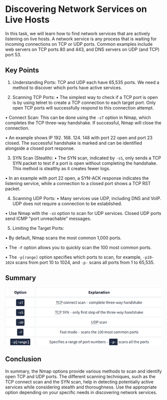 # Discovering Network Services on Live Hosts 

In this task, we will learn how to find network services that are actively listening on live hosts. A network service is any process that is waiting for incoming connections on TCP or UDP ports. Common examples include web servers on TCP ports 80 and 443, and DNS servers on UDP (and TCP) port 53. 

## Key Points 

1. Understanding Ports: TCP and UDP each have 65,535 ports. We need a method to discover which ports have active services. 

2. Scanning TCP Ports: 
• The simplest way to check if a TCP port is open is by using telnet to create a TCP connection to each target port. Only open TCP ports will successfully respond to this connection attempt. 

• Connect Scan: This can be done using the `-sT` option in Nmap, which completes the TCP three-way handshake. If successful, Nmap will close the connection. 

• An example shows IP 192. 168. 124. 148 with port 22 open and port 23 closed. The successful handshake is marked and can be identified alongside a closed port response. 

3. SYN Scan (Stealth): 
• The SYN scan, indicated by `-sS`, only sends a TCP SYN packet to test if a port is open without completing the handshake. This method is stealthy as it creates fewer logs.

• In an example with port 22 open, a SYN-ACK response indicates the listening service, while a connection to a closed port shows a TCP RST packet. 

4. Scanning UDP Ports: 
• Many services use UDP, including DNS and VoIP. UDP does not require a connection to be established. 

• Use Nmap with the `-sU` option to scan for UDP services. Closed UDP ports send ICMP "port unreachable" messages. 

5. Limiting the Target Ports: 

• By default, Nmap scans the most common 1,000 ports. 

• The `-F` option allows you to quickly scan the 100 most common ports. 

• The `-p[range]` option specifies which ports to scan, for example, `-p10-1024` scans from port 10 to 1024, and `-p-` scans all ports from 1 to 65,535. 


## Summary

![Try Hack Me](image.png)

## Conclusion 

In summary, the Nmap options provide various methods to scan and identify open TCP and UDP ports. The different scanning techniques, such as the TCP connect scan and the SYN scan, help in detecting potentially active services while considering stealth and thoroughness. Use the appropriate option depending on your specific needs in discovering network services.